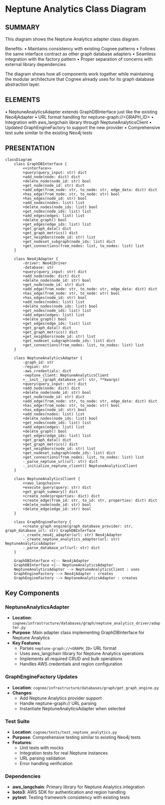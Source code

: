 # Neptune Analytics Class Diagram

## SUMMARY

This diagram shows the Neptune Analytics adapter class diagram. 

Benefits:
• Maintains consistency with existing Cognee patterns
• Follows the same interface contract as other graph database adapters
• Seamless integration with the factory pattern
• Proper separation of concerns with external library dependencies

The diagram shows how all components work together while maintaining the modular architecture that Cognee already uses for its graph database abstraction layer.

## ELEMENTS
• NeptuneAnalyticsAdapter extends GraphDBInterface just like the existing Neo4jAdapter
• URL format handling for neptune-graph://<GRAPH_ID>
• Integration with aws_langchain library through NeptuneAnalyticsClient
• Updated GraphEngineFactory to support the new provider
• Comprehensive test suite similar to the existing Neo4j tests

## PRESENTATION

```mermaid
classDiagram
    class GraphDBInterface {
        <<interface>>
        +query(query_input: str) dict
        +add_node(node: dict) dict
        +delete_node(node_id: str) bool
        +get_node(node_id: str) dict
        +add_edge(from_node: str, to_node: str, edge_data: dict) dict
        +has_edge(from_node: str, to_node: str) bool
        +has_edges(node_id: str) bool
        +add_nodes(nodes: list) list
        +delete_nodes(node_ids: list) bool
        +get_nodes(node_ids: list) list
        +add_edges(edges: list) list
        +delete_graph() bool
        +get_edges(edge_ids: list) list
        +get_graph_data() dict
        +get_graph_metrics() dict
        +get_neighbors(node_id: str) list
        +get_nodeset_subgraph(node_ids: list) dict
        +get_connections(from_nodes: list, to_nodes: list) list
    }

    class Neo4jAdapter {
        -driver: Neo4jDriver
        -database: str
        +query(query_input: str) dict
        +add_node(node: dict) dict
        +delete_node(node_id: str) bool
        +get_node(node_id: str) dict
        +add_edge(from_node: str, to_node: str, edge_data: dict) dict
        +has_edge(from_node: str, to_node: str) bool
        +has_edges(node_id: str) bool
        +add_nodes(nodes: list) list
        +delete_nodes(node_ids: list) bool
        +get_nodes(node_ids: list) list
        +add_edges(edges: list) list
        +delete_graph() bool
        +get_edges(edge_ids: list) list
        +get_graph_data() dict
        +get_graph_metrics() dict
        +get_neighbors(node_id: str) list
        +get_nodeset_subgraph(node_ids: list) dict
        +get_connections(from_nodes: list, to_nodes: list) list
    }

    class NeptuneAnalyticsAdapter {
        -graph_id: str
        -region: str
        -aws_credentials: dict
        -neptune_client: NeptuneAnalyticsClient
        +__init__(graph_database_url: str, **kwargs)
        +query(query_input: str) dict
        +add_node(node: dict) dict
        +delete_node(node_id: str) bool
        +get_node(node_id: str) dict
        +add_edge(from_node: str, to_node: str, edge_data: dict) dict
        +has_edge(from_node: str, to_node: str) bool
        +has_edges(node_id: str) bool
        +add_nodes(nodes: list) list
        +delete_nodes(node_ids: list) bool
        +get_nodes(node_ids: list) list
        +add_edges(edges: list) list
        +delete_graph() bool
        +get_edges(edge_ids: list) list
        +get_graph_data() dict
        +get_graph_metrics() dict
        +get_neighbors(node_id: str) list
        +get_nodeset_subgraph(node_ids: list) dict
        +get_connections(from_nodes: list, to_nodes: list) list
        -_parse_neptune_url(url: str) dict
        -_initialize_neptune_client() NeptuneAnalyticsClient
    }

    class NeptuneAnalyticsClient {
        <<aws_langchain>>
        +execute_query(query: str) dict
        +get_graph_summary() dict
        +create_node(properties: dict) dict
        +create_edge(from_id: str, to_id: str, properties: dict) dict
        +delete_node(node_id: str) bool
        +delete_edge(edge_id: str) bool
    }

    class GraphEngineFactory {
        +create_graph_engine(graph_database_provider: str, graph_database_url: str) GraphDBInterface
        -_create_neo4j_adapter(url: str) Neo4jAdapter
        -_create_neptune_analytics_adapter(url: str) NeptuneAnalyticsAdapter
        -_parse_database_url(url: str) dict
    }

    GraphDBInterface <|-- Neo4jAdapter
    GraphDBInterface <|-- NeptuneAnalyticsAdapter
    NeptuneAnalyticsAdapter --> NeptuneAnalyticsClient : uses
    GraphEngineFactory --> Neo4jAdapter : creates
    GraphEngineFactory --> NeptuneAnalyticsAdapter : creates
```

## Key Components

### NeptuneAnalyticsAdapter
- **Location**: `cognee/infrastructure/databases/graph/neptune_analytics_driver/adapter.py`
- **Purpose**: Main adapter class implementing GraphDBInterface for Neptune Analytics
- **Key Features**:
  - Parses `neptune-graph://<GRAPH_ID>` URL format
  - Uses aws_langchain library for Neptune Analytics operations
  - Implements all required CRUD and bulk operations
  - Handles AWS credentials and region configuration

### GraphEngineFactory Updates
- **Location**: `cognee/infrastructure/databases/graph/get_graph_engine.py`
- **Changes**: 
  - Add Neptune Analytics provider support
  - Handle neptune-graph:// URL parsing
  - Instantiate NeptuneAnalyticsAdapter when selected

### Test Suite
- **Location**: `cognee/tests/test_neptune_analytics.py`
- **Purpose**: Comprehensive testing similar to existing Neo4j tests
- **Features**:
  - Unit tests with mocks
  - Integration tests for real Neptune instances
  - URL parsing validation
  - Error handling verification

### Dependencies
- **aws_langchain**: Primary library for Neptune Analytics integration
- **boto3**: AWS SDK for authentication and region handling
- **pytest**: Testing framework consistency with existing tests
